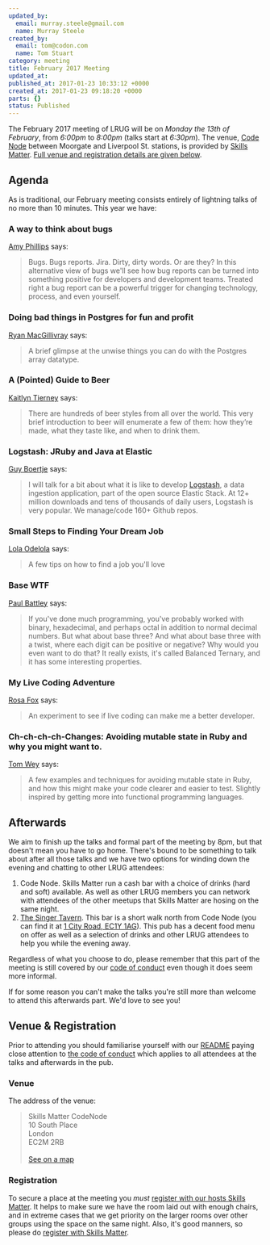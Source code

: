 ```yaml
---
updated_by:
  email: murray.steele@gmail.com
  name: Murray Steele
created_by:
  email: tom@codon.com
  name: Tom Stuart
category: meeting
title: February 2017 Meeting
updated_at:
published_at: 2017-01-23 10:33:12 +0000
created_at: 2017-01-23 09:18:20 +0000
parts: {}
status: Published
---
```


The February 2017 meeting of LRUG will be on *Monday the 13th of February*,
from _6:00pm_ to _8:00pm_ (talks start at _6:30pm_).  The venue, [Code
Node](https://skillsmatter.com/locations/264-skills-matter-codenode) between
Moorgate and Liverpool St. stations, is provided by [Skills
Matter](http://www.skillsmatter.com).  [Full venue and registration details are
given below](#feb17registration).

Agenda
------

As is traditional, our February meeting consists entirely of lightning talks of
no more than 10 minutes.  This year we have:

### A way to think about bugs

[Amy Phillips](https://twitter.com/itjustbroke) says:

> Bugs. Bugs reports. Jira. Dirty, dirty words. Or are they? In this
> alternative view of bugs we'll see how bug reports can be turned into
> something positive for developers and development teams. Treated right a bug
> report can be a powerful trigger for changing technology, process, and even
> yourself.

### Doing bad things in Postgres for fun and profit

[Ryan MacGillivray](https://twitter.com/RyanMacG) says:

> A brief glimpse at the unwise things you can do with the Postgres array
> datatype.

### A (Pointed) Guide to Beer

[Kaitlyn Tierney](https://twitter.com/krtierney) says:

> There are hundreds of beer styles from all over the world. This very brief
> introduction to beer will enumerate a few of them: how they’re made, what
> they taste like, and when to drink them.

### Logstash: JRuby and Java at Elastic

[Guy Boertje](https://twitter.com/guyboertje) says:

> I will talk for a bit about what it is like to develop
> [Logstash](https://www.elastic.co/products/logstash), a data ingestion
> application, part of the open source Elastic Stack. At 12+ million downloads
> and tens of thousands of daily users, Logstash is very popular. We
> manage/code 160+ Github repos.

### Small Steps to Finding Your Dream Job

[Lola Odelola](https://twitter.com/lolaodelola) says:

> A few tips on how to find a job you'll love

### Base WTF

[Paul Battley](https://twitter.com/threedaymonk) says:

> If you've done much programming, you've probably worked with binary,
> hexadecimal, and perhaps octal in addition to normal decimal numbers. But
> what about base three? And what about base three with a twist, where each
> digit can be positive or negative? Why would you even want to do that? It
> really exists, it's called Balanced Ternary, and it has some interesting
> properties.

### My Live Coding Adventure

[Rosa Fox](https://twitter.com/rosaemerald) says:

> An experiment to see if live coding can make me a better developer.

### Ch-ch-ch-ch-Changes: Avoiding mutable state in Ruby and why you might want to.

[Tom Wey](https://twitter.com/tjmwy) says:

> A few examples and techniques for avoiding mutable state in Ruby, and
> how this might make your code clearer and easier to test. Slightly
> inspired by getting more into functional programming languages.

Afterwards
----------

We aim to finish up the talks and formal part of the meeting by 8pm, but that
doesn't mean you have to go home.  There's bound to be something to talk about
after all those talks and we have two options for winding down the evening and
chatting to other LRUG attendees:

1. Code Node.  Skills Matter run a cash bar with a
   choice of drinks (hard and soft) available.  As well as other LRUG members
   you can network with attendees of the other meetups that Skills Matter are
   hosing on the same night.
2. [The Singer Tavern](http://singertavern.com/).  This bar is a short walk
   north from Code Node (you can find it at [1 City Road, EC1Y
   1AG](https://goo.gl/maps/w9kPu)).  This pub has a decent food menu on offer
   as well as a selection of drinks and other LRUG attendees to help you
   while the evening away.

Regardless of what you choose to do, please remember that this part of the
meeting is still covered by our [code of
conduct](http://readme.lrug.org/#code-of-condut) even though it does seem more
informal.

If for some reason you can't make the talks you're still more than welcome to
attend this afterwards part.  We'd love to see you!

Venue & Registration <a name="feb17registration">&nbsp;</a>
-----------------------------------------------------------

Prior to attending you should familiarise yourself with our
[README](http://readme.lrug.org/) paying close attention to [the code of
conduct](http://readme.lrug.org/#code-of-conduct) which applies to
all attendees at the talks and afterwards in the pub.

### Venue

The address of the venue:

> Skills Matter CodeNode<br/>10 South Place<br/>London<br/>EC2M 2RB<br/><br/>[See on a map](https://goo.gl/maps/ONJT4)

### Registration

To secure a place at the meeting you *must* [register with our hosts
Skills Matter](https://skillsmatter.com/meetups/8503-london-ruby-usergroup-meetup).  It helps to
make sure we have the room laid out with enough chairs, and in extreme cases
that we get priority on the larger rooms over other groups using the space on
the same night.  Also, it's good manners, so please do [register with Skills
Matter](https://skillsmatter.com/meetups/8503-london-ruby-usergroup-meetup).
